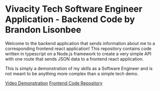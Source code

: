 # Vivacity Tech Software Engineer Application - Backend Code by Brandon Lisonbee

Welcome to the backend application that sends information about me to a corresponding frontend react application!
This repository contains code written in typescript on a Node.js framework to create a very simple API with one route that sends JSON data to a frontend react application.

This is simply a demonstration of my skills as a Software Engineer and is not meant to be anything more complex than a simple tech demo.


[Video Demonstration](https://youtu.be/4IPjzK_adTI)
[Frontend Code Repository](https://github.com/blissfulsaint/vt-frontend)
